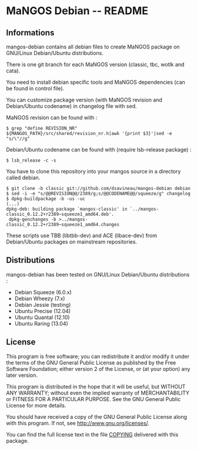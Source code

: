 # MaNGOS Debian -- README

## Informations

mangos-debian contains all debian files to create MaNGOS package on GNU/Linux Debian/Ubuntu distributions.

There is one git branch for each MaNGOS version (classic, tbc, wotlk and cata).

You need to install debian specific tools and MaNGOS dependencies (can be found in control file).

You can customize package version (with MaNGOS revision and Debian/Ubuntu codename) in changelog file with sed.

MaNGOS revision can be found with :

    $ grep "define REVISION_NR" ${MANGOS_PATH}/src/shared/revision_nr.h|awk '{print $3}'|sed -e "s/\"//g"

Debian/Ubuntu codename can be found with (require lsb-release package) :

    $ lsb_release -c -s

You have to clone this repository into your mangos source in a directory called debian. 

    $ git clone -b classic git://github.com/dsavineau/mangos-debian debian
    $ sed -i -e "s/@@REVISION@@/2389/g;s/@@CODENAME@@/squeeze/g" changelog
    $ dpkg-buildpackage -b -us -uc
    (...)
    dpkg-deb: building package `mangos-classic' in `../mangos-classic_0.12.2+r2389~squeeze1_amd64.deb'.
     dpkg-genchanges -b >../mangos-classic_0.12.2+r2389~squeeze1_amd64.changes

These scripts use TBB (libtbb-dev) and ACE (libace-dev) from Debian/Ubuntu packages on mainstream repositories.

## Distributions

mangos-debian has been tested on GNU/Linux Debian/Ubuntu distributions :

* Debian Squeeze (6.0.x)
* Debian Wheezy (7.x)
* Debian Jessie (testing)
* Ubuntu Precise (12.04)
* Ubuntu Quantal (12.10)
* Ubuntu Raring (13.04)

## License

  This program is free software; you can redistribute it and/or modify
  it under the terms of the GNU General Public License as published by
  the Free Software Foundation; either version 2 of the License, or
  (at your option) any later version.

  This program is distributed in the hope that it will be useful,
  but WITHOUT ANY WARRANTY; without even the implied warranty of
  MERCHANTABILITY or FITNESS FOR A PARTICULAR PURPOSE.  See the
  GNU General Public License for more details.

  You should have received a copy of the GNU General Public License
  along with this program.  If not, see <http://www.gnu.org/licenses/>.

  You can find the full license text in the file [COPYING](COPYING) delivered with this package.
